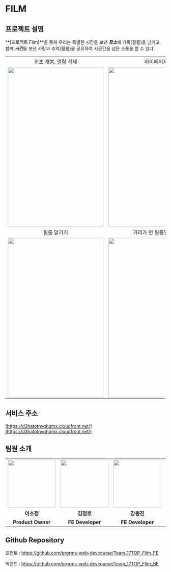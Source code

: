 # FILM

## **프로젝트 설명**

**[프로젝트 Film]**을 통해 우리는 특별한 시간을 보낸 ***장소***에 기록(필름)을 남기고, 함께 ***시간***을 보낸 사람과 추억(필름)을 공유하여 시공간을 넘은 소통을 할 수 있다.

<table align="center">
<tr>
<td align="center">최초 개봉, 열람 삭제</td>
<td align="center">마이페이지</td>
</tr>
<tr>
<td>
<img src = "https://user-images.githubusercontent.com/70435257/146948350-77e9bc78-93ed-4fb6-89ba-7d5dbfd7eaa9.gif" width="300px" height= "500px" />
</td>
<td>
<img src = "https://user-images.githubusercontent.com/70435257/146948673-f42756e6-5768-4795-85fb-267736475667.gif" width="300px" height="500px" />
</td>
</tr>
<tr>
<td align="center">필름 맡기기</td>
<td align="center">거리가 먼 필름일 경우</td>
</tr>
<tr>
<td>
<img src="https://user-images.githubusercontent.com/70435257/146948952-82abbf21-5669-4685-96af-24aa799f2516.gif" width="300px" height="500px" />
</td>
<td>
<img src="https://user-images.githubusercontent.com/70435257/146949328-085df49d-e3a9-4697-b3c2-2c4005c92744.gif" width="300px" height="500px" />
</td>
</tr>
</table>

## 서비스 주소

[https://d3hatotnvqhqmx.cloudfront.net/](https://d3hatotnvqhqmx.cloudfront.net/)

## 팀원 소개

<table>
<tr>
<td align="center"><a href="[https://github.com/2sjeong918](https://github.com/2sjeong918)"><img src="[https://user-images.githubusercontent.com/70435257/146951570-1950d244-bbd4-439a-bb23-24a513ac72a0.png](https://user-images.githubusercontent.com/70435257/146951570-1950d244-bbd4-439a-bb23-24a513ac72a0.png)" width="150px" /></a></td>
<td align="center"><a href="[https://github.com/palsa131](https://github.com/palsa131)"><img src="[https://user-images.githubusercontent.com/70435257/146951411-73f25a1b-ead5-48dd-8296-e9a652200b90.png](https://user-images.githubusercontent.com/70435257/146951411-73f25a1b-ead5-48dd-8296-e9a652200b90.png)" width="150px" /></a></td>
<td align="center"><a href="[https://github.com/jinn2u](https://github.com/jinn2u)"><img src="[https://user-images.githubusercontent.com/70435257/146951645-2939ca58-b1ef-4623-a105-12759efd1291.png](https://user-images.githubusercontent.com/70435257/146951645-2939ca58-b1ef-4623-a105-12759efd1291.png)" width="150px" /></a></td>
<td align="center"><a href="[https://github.com/iyj6707](https://github.com/iyj6707)"><img src="[https://user-images.githubusercontent.com/70435257/146951725-5222c696-e5c9-45ec-b097-9d39213f3a6b.png](https://user-images.githubusercontent.com/70435257/146951725-5222c696-e5c9-45ec-b097-9d39213f3a6b.png)" width="150px" /></a></td>
<td align="center"><a href="[https://github.com/16min99](https://github.com/16min99)"><img src="[https://user-images.githubusercontent.com/70435257/146951967-8c757ca2-2549-4377-9e06-41cfd0543b9a.png](https://user-images.githubusercontent.com/70435257/146951967-8c757ca2-2549-4377-9e06-41cfd0543b9a.png)" width="150px" /></a></td>
<td align="center"><a href="[https://github.com/jungeu1509](https://github.com/jungeu1509)"><img src="[https://user-images.githubusercontent.com/70435257/146952077-86199ea8-d1b9-4a00-a468-36ee1c5d7b93.png](https://user-images.githubusercontent.com/70435257/146952077-86199ea8-d1b9-4a00-a468-36ee1c5d7b93.png)" width="150px" /></a></td>
</tr>
<tr>
<td align="center"><b>이소정</b></td>
<td align="center"><b>김정호</b></td>
<td align="center"><b>강동진</b></td>
<td align="center"><b>임연재</b></td>
<td align="center"><b>전민규</b></td>
<td align="center"><b>정은우</b></td>
</tr>
<tr>
<td align="center"><b>Product Owner</b></td>
<td align="center"><b>FE Developer</b></td>
<td align="center"><b>FE Developer</b></td>
<td align="center"><b>Scrum Master</b></td>
<td align="center"><b>BE Developer</b></td>
<td align="center"><b>BE Developer</b></td>
</tr>
</table>

## Github Repository

프런트 : https://github.com/prgrms-web-devcourse/Team_17TOP_Film_FE

백엔드 : https://github.com/prgrms-web-devcourse/Team_17TOP_Film_BE
